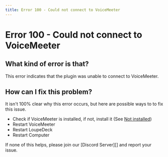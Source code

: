 ```yaml
---
title: Error 100 - Could not connect to VoiceMeeter
---
```


# Error 100 - Could not connect to VoiceMeeter

## What kind of error is that?

This error indicates that the plugin was unable to connect to VoiceMeeter.

## How can I fix this problem?

It isn't 100% clear why this error occurs, but here are possible ways to to fix this issue.

- Check if VoiceMeeter is installed, if not, install it (See [Not installed](101.md))
- Restart VoiceMeeter
- Restart LoupeDeck
- Restart Computer

If none of this helps, please join our [Discord Server][] and report your issue.
